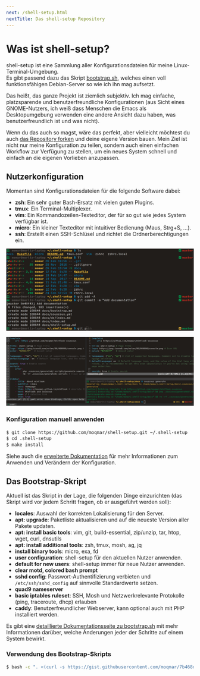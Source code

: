 ```yaml
---
next: /shell-setup.html
nextTitle: Das shell-setup Repository
---
```

# Was ist shell-setup?

shell-setup ist eine Sammlung aller Konfigurationsdateien für meine Linux-Terminal-Umgebung.  
Es gibt passend dazu das Skript [bootstrap.sh](https://gist.github.com/moqmar/7b468d995619131e983d59bde253d9a0), welches einen voll funktionsfähigen Debian-Server so wie ich ihn mag aufsetzt.

Das heißt, das ganze Projekt ist ziemlich subjektiv. Ich mag einfache, platzsparende und benutzerfreundliche Konfigurationen (aus Sicht eines GNOME-Nutzers, ich weiß dass Menschen die Emacs als Desktopumgebung verwenden eine andere Ansicht dazu haben, was benutzerfreundlich ist und was nicht).

Wenn du das auch so magst, wäre das perfekt, aber vielleicht möchtest du auch [das Repository forken](https://github.com/moqmar/shell-setup#fork-destination-box) und deine eigene Version bauen. Mein Ziel ist nicht nur meine Konfiguration zu teilen, sondern auch einen einfachen Workflow zur Verfügung zu stellen, um ein neues System schnell und einfach an die eigenen Vorlieben anzupassen.

## Nutzerkonfiguration

Momentan sind Konfigurationsdateien für die folgende Software dabei:
- **zsh**: Ein sehr guter Bash-Ersatz mit vielen guten Plugins.
- **tmux**: Ein Terminal-Multiplexer.
- **vim**: Ein Kommandozeilen-Texteditor, der für so gut wie jedes System verfügbar ist.
- **micro**: Ein kleiner Texteditor mit intuitiver Bedienung (Maus, Strg+S, ...).
- **ssh**: Erstellt einen SSH-Schlüsel und richtet die Ordnerberechtigungen ein.

![](zsh.jpg)

![](tmux-vim-micro.jpg)

### Konfiguration manuell anwenden

```bash
$ git clone https://github.com/moqmar/shell-setup.git ~/.shell-setup
$ cd .shell-setup
$ make install
```

Siehe auch die [erweiterte Dokumentation](shell-setup.md) für mehr Informationen zum Anwenden und Verändern der Konfiguration.

## Das Bootstrap-Skript

Aktuell ist das Skript in der Lage, die folgenden Dinge einzurichten (das Skript wird vor jedem Schritt fragen, ob er ausgeführt werden soll):
- **locales**: Auswahl der korrekten Lokalisierung für den Server.
- **apt: upgrade**: Paketliste aktualisieren und auf die neueste Version aller Pakete updaten.
- **apt: install basic tools**: vim, git, build-essential, zip/unzip, tar, htop, wget, curl, dnsutils
- **apt: install additional tools**: zsh, tmux, mosh, ag, jq
- **install binary tools**: micro, exa, fd
- **user configuration**: shell-setup für den aktuellen Nutzer anwenden.
- **default for new users**: shell-setup immer für neue Nutzer anwenden.
- **clear motd, colored bash prompt**
- **sshd config**: Passwort-Authentifizierung verbieten und `/etc/ssh/sshd_config` auf sinnvolle Standardwerte setzen.
- **quad9 nameserver**
- **basic iptables ruleset**: SSH, Mosh und Netzwerkrelevante Protokolle (ping, traceroute, dhcp) erlauben
- **caddy**: Benutzerfreundlicher Webserver, kann optional auch mit PHP installiert werden.

Es gibt eine [detaillierte Dokumentationsseite zu bootstrap.sh](bootstrap.md) mit mehr Informationen darüber, welche Änderungen jeder der Schritte auf einem System bewirkt.

### Verwendung des Bootstrap-Skripts

```bash
$ bash -c ". <(curl -s https://gist.githubusercontent.com/moqmar/7b468d995619131e983d59bde253d9a0/raw)"
```

